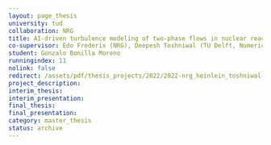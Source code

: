 ```yaml
---
layout: page_thesis
university: tud
collaboration: NRG
title: AI-driven turbulence modeling of two-phase flows in nuclear reactors
co-supervisor: Edo Frederix (NRG), Deepesh Toshniwal (TU Delft, Numerical Analysis)
student: Gonzalo Bonilla Moreno
runningindex: 11
nolink: false
redirect: /assets/pdf/thesis_projects/2022/2022-nrg_heinlein_toshniwal-ai_turbulence_modeling/project_description.pdf
project_description:
interim_thesis:
interim_presentation:
final_thesis:
final_presentation:
category: master_thesis
status: archive
---
```


